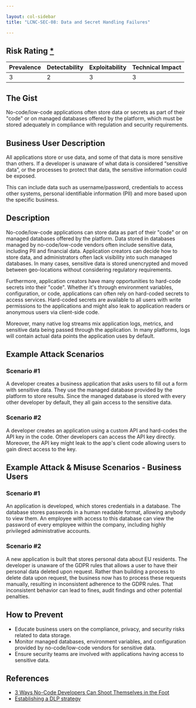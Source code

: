 ```yaml
---

layout: col-sidebar
title: "LCNC-SEC-08: Data and Secret Handling Failures"

---
```


## Risk Rating [*](https://owasp.org/www-project-top-ten/2017/Note_About_Risks)

| Prevalence | Detectability | Exploitability | Technical Impact |
| --- | --- | --- | --- |
| 3 | 2 | 3 | 3 |

## The Gist

No-code/low-code applications often store data or secrets as part of their "code" or on managed databases offered by the platform, which must be stored adequately in compliance with regulation and security requirements.

## Business User Description

All applications store or use data, and some of that data is more sensitive than others. If a developer is unaware of what data is considered “sensitive data”, or the processes to protect that data, the sensitive information could be exposed.   

This can include data such as username/password, credentials to access other systems, personal identifiable information (PII) and more based upon the specific business. 

## Description

No-code/low-code applications can store data as part of their "code" or on managed databases offered by the platform.
Data stored in databases managed by no-code/low-code vendors often include sensitive data, including PII and financial data.
Application creators can decide how to store data, and administrators often lack visibility into such managed databases.
In many cases, sensitive data is stored unencrypted and moved between geo-locations without considering regulatory requirements.

Furthermore, application creators have many opportunities to hard-code secrets into their "code".
Whether it's through environment variables, configuration, or code, applications can often rely on hard-coded secrets to access services.
Hard-coded secrets are available to all users with write permissions to the applications and might also leak to application readers or anonymous users via client-side code.

Moreover, many native log streams mix application logs, metrics, and sensitive data being passed through the application.
In many platforms, logs will contain actual data points the application uses by default.

## Example Attack Scenarios

### Scenario #1

A developer creates a business application that asks users to fill out a form with sensitive data.
They use the managed database provided by the platform to store results.
Since the managed database is stored with every other developer by default, they all gain access to the sensitive data.

### Scenario #2

A developer creates an application using a custom API and hard-codes the API key in the code.
Other developers can access the API key directly.
Moreover, the API key might leak to the app's client code allowing users to gain direct access to the key.

## Example Attack & Misuse Scenarios - Business Users

### Scenario #1

An application is developed, which stores credentials in a database. The database stores passwords in a human readable format, allowing anybody to view them. An employee with access to this database can view the password of every employee within the company, including highly privileged administrative accounts.

### Scenario #2

A new application is built that stores personal data about EU residents. The developer is unaware of the GDPR rules that allows a user to have their personal data deleted upon request.  Rather than building a process to delete data upon request, the business now has to process these requests manually, resulting in inconsistent adherence to the GDPR rules.  That inconsistent behavior can lead to fines, audit findings and other potential penalties.

## How to Prevent

- Educate business users on the compliance, privacy, and security risks related to data storage.
- Monitor managed databases, environment variables, and configuration provided by no-code/low-code vendors for sensitive data.
- Ensure security teams are involved with applications having access to sensitive data. 

## References

- [3 Ways No-Code Developers Can Shoot Themselves in the Foot](https://www.darkreading.com/dr-tech/3-ways-no-code-developers-can-shoot-themselves-in-the-foot)
- [Establishing a DLP strategy](https://docs.microsoft.com/en-us/power-platform/guidance/adoption/dlp-strategy)